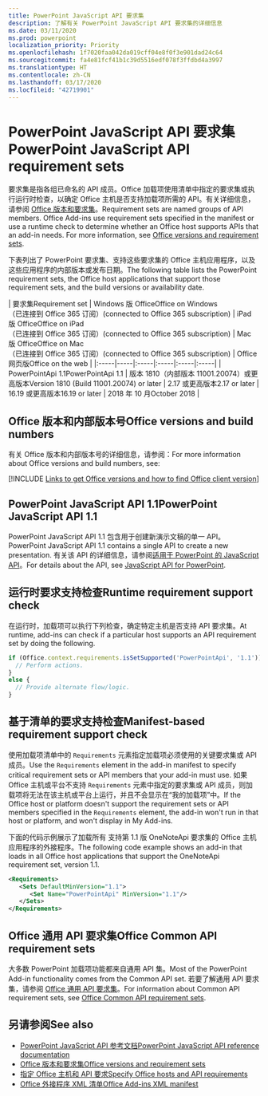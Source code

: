 ```yaml
---
title: PowerPoint JavaScript API 要求集
description: 了解有关 PowerPoint JavaScript API 要求集的详细信息
ms.date: 03/11/2020
ms.prod: powerpoint
localization_priority: Priority
ms.openlocfilehash: 1f7020faa042da019cff04e8f0f3e901dad24c64
ms.sourcegitcommit: fa4e81fcf41b1c39d5516edf078f3ffdbd4a3997
ms.translationtype: HT
ms.contentlocale: zh-CN
ms.lasthandoff: 03/17/2020
ms.locfileid: "42719901"
---
```

# <a name="powerpoint-javascript-api-requirement-sets"></a><span data-ttu-id="585f8-103">PowerPoint JavaScript API 要求集</span><span class="sxs-lookup"><span data-stu-id="585f8-103">PowerPoint JavaScript API requirement sets</span></span>

<span data-ttu-id="585f8-p101">要求集是指各组已命名的 API 成员。Office 加载项使用清单中指定的要求集或执行运行时检查，以确定 Office 主机是否支持加载项所需的 API。有关详细信息，请参阅 [Office 版本和要求集](../../develop/office-versions-and-requirement-sets.md)。</span><span class="sxs-lookup"><span data-stu-id="585f8-p101">Requirement sets are named groups of API members. Office Add-ins use requirement sets specified in the manifest or use a runtime check to determine whether an Office host supports APIs that an add-in needs. For more information, see [Office versions and requirement sets](../../develop/office-versions-and-requirement-sets.md).</span></span>

<span data-ttu-id="585f8-107">下表列出了 PowerPoint 要求集、支持这些要求集的 Office 主机应用程序，以及这些应用程序的内部版本或发布日期。</span><span class="sxs-lookup"><span data-stu-id="585f8-107">The following table lists the PowerPoint requirement sets, the Office host applications that support those requirement sets, and the build versions or availability date.</span></span>

|  <span data-ttu-id="585f8-108">要求集</span><span class="sxs-lookup"><span data-stu-id="585f8-108">Requirement set</span></span>  |  <span data-ttu-id="585f8-109">Windows 版 Office</span><span class="sxs-lookup"><span data-stu-id="585f8-109">Office on Windows</span></span><br><span data-ttu-id="585f8-110">（已连接到 Office 365 订阅）</span><span class="sxs-lookup"><span data-stu-id="585f8-110">(connected to Office 365 subscription)</span></span>  |  <span data-ttu-id="585f8-111">iPad 版 Office</span><span class="sxs-lookup"><span data-stu-id="585f8-111">Office on iPad</span></span><br><span data-ttu-id="585f8-112">（已连接到 Office 365 订阅）</span><span class="sxs-lookup"><span data-stu-id="585f8-112">(connected to Office 365 subscription)</span></span>  |  <span data-ttu-id="585f8-113">Mac 版 Office</span><span class="sxs-lookup"><span data-stu-id="585f8-113">Office on Mac</span></span><br><span data-ttu-id="585f8-114">（已连接到 Office 365 订阅）</span><span class="sxs-lookup"><span data-stu-id="585f8-114">(connected to Office 365 subscription)</span></span>  | <span data-ttu-id="585f8-115">Office 网页版</span><span class="sxs-lookup"><span data-stu-id="585f8-115">Office on the web</span></span> |
|:-----|-----|:-----|:-----|:-----|:-----|
| <span data-ttu-id="585f8-116">PowerPointApi 1.1</span><span class="sxs-lookup"><span data-stu-id="585f8-116">PowerPointApi 1.1</span></span> | <span data-ttu-id="585f8-117">版本 1810（内部版本 11001.20074）或更高版本</span><span class="sxs-lookup"><span data-stu-id="585f8-117">Version 1810 (Build 11001.20074) or later</span></span> | <span data-ttu-id="585f8-118">2.17 或更高版本</span><span class="sxs-lookup"><span data-stu-id="585f8-118">2.17 or later</span></span> | <span data-ttu-id="585f8-119">16.19 或更高版本</span><span class="sxs-lookup"><span data-stu-id="585f8-119">16.19 or later</span></span> | <span data-ttu-id="585f8-120">2018 年 10 月</span><span class="sxs-lookup"><span data-stu-id="585f8-120">October 2018</span></span> |

## <a name="office-versions-and-build-numbers"></a><span data-ttu-id="585f8-121">Office 版本和内部版本号</span><span class="sxs-lookup"><span data-stu-id="585f8-121">Office versions and build numbers</span></span>

<span data-ttu-id="585f8-122">有关 Office 版本和内部版本号的详细信息，请参阅：</span><span class="sxs-lookup"><span data-stu-id="585f8-122">For more information about Office versions and build numbers, see:</span></span>

[!INCLUDE [Links to get Office versions and how to find Office client version](../../includes/links-get-office-versions-builds.md)]

## <a name="powerpoint-javascript-api-11"></a><span data-ttu-id="585f8-123">PowerPoint JavaScript API 1.1</span><span class="sxs-lookup"><span data-stu-id="585f8-123">PowerPoint JavaScript API 1.1</span></span>

<span data-ttu-id="585f8-124">PowerPoint JavaScript API 1.1 包含用于创建新演示文稿的单一 API。</span><span class="sxs-lookup"><span data-stu-id="585f8-124">PowerPoint JavaScript API 1.1 contains a single API to create a new presentation.</span></span> <span data-ttu-id="585f8-125">有关该 API 的详细信息，请参阅[适用于 PowerPoint 的 JavaScript API](../../powerpoint/powerpoint-add-ins.md)。</span><span class="sxs-lookup"><span data-stu-id="585f8-125">For details about the API, see [JavaScript API for PowerPoint](../../powerpoint/powerpoint-add-ins.md).</span></span>

## <a name="runtime-requirement-support-check"></a><span data-ttu-id="585f8-126">运行时要求支持检查</span><span class="sxs-lookup"><span data-stu-id="585f8-126">Runtime requirement support check</span></span>

<span data-ttu-id="585f8-127">在运行时，加载项可以执行下列检查，确定特定主机是否支持 API 要求集。</span><span class="sxs-lookup"><span data-stu-id="585f8-127">At runtime, add-ins can check if a particular host supports an API requirement set by doing the following.</span></span>

```js
if (Office.context.requirements.isSetSupported('PowerPointApi', '1.1')) {
  // Perform actions.
}
else {
  // Provide alternate flow/logic.
}
```

## <a name="manifest-based-requirement-support-check"></a><span data-ttu-id="585f8-128">基于清单的要求支持检查</span><span class="sxs-lookup"><span data-stu-id="585f8-128">Manifest-based requirement support check</span></span>

<span data-ttu-id="585f8-129">使用加载项清单中的 `Requirements` 元素指定加载项必须使用的关键要求集或 API 成员。</span><span class="sxs-lookup"><span data-stu-id="585f8-129">Use the `Requirements` element in the add-in manifest to specify critical requirement sets or API members that your add-in must use.</span></span> <span data-ttu-id="585f8-130">如果 Office 主机或平台不支持 `Requirements` 元素中指定的要求集或 API 成员，则加载项将无法在该主机或平台上运行，并且不会显示在“我的加载项”中。</span><span class="sxs-lookup"><span data-stu-id="585f8-130">If the Office host or platform doesn't support the requirement sets or API members specified in the `Requirements` element, the add-in won't run in that host or platform, and won't display in My Add-ins.</span></span>

<span data-ttu-id="585f8-131">下面的代码示例展示了加载所有 支持第 1.1 版 OneNoteApi 要求集的 Office 主机应用程序的外接程序。</span><span class="sxs-lookup"><span data-stu-id="585f8-131">The following code example shows an add-in that loads in all Office host applications that support the OneNoteApi requirement set, version 1.1.</span></span>

```xml
<Requirements>
   <Sets DefaultMinVersion="1.1">
      <Set Name="PowerPointApi" MinVersion="1.1"/>
   </Sets>
</Requirements>
```

## <a name="office-common-api-requirement-sets"></a><span data-ttu-id="585f8-132">Office 通用 API 要求集</span><span class="sxs-lookup"><span data-stu-id="585f8-132">Office Common API requirement sets</span></span>

<span data-ttu-id="585f8-133">大多数 PowerPoint 加载项功能都来自通用 API 集。</span><span class="sxs-lookup"><span data-stu-id="585f8-133">Most of the PowerPoint Add-in functionality comes from the Common API set.</span></span> <span data-ttu-id="585f8-134">若要了解通用 API 要求集，请参阅 [Office 通用 API 要求集](office-add-in-requirement-sets.md)。</span><span class="sxs-lookup"><span data-stu-id="585f8-134">For information about Common API requirement sets, see [Office Common API requirement sets](office-add-in-requirement-sets.md).</span></span>

## <a name="see-also"></a><span data-ttu-id="585f8-135">另请参阅</span><span class="sxs-lookup"><span data-stu-id="585f8-135">See also</span></span>

- [<span data-ttu-id="585f8-136">PowerPoint JavaScript API 参考文档</span><span class="sxs-lookup"><span data-stu-id="585f8-136">PowerPoint JavaScript API reference documentation</span></span>](/javascript/api/powerpoint)
- [<span data-ttu-id="585f8-137">Office 版本和要求集</span><span class="sxs-lookup"><span data-stu-id="585f8-137">Office versions and requirement sets</span></span>](../../develop/office-versions-and-requirement-sets.md)
- [<span data-ttu-id="585f8-138">指定 Office 主机和 API 要求</span><span class="sxs-lookup"><span data-stu-id="585f8-138">Specify Office hosts and API requirements</span></span>](../../develop/specify-office-hosts-and-api-requirements.md)
- [<span data-ttu-id="585f8-139">Office 外接程序 XML 清单</span><span class="sxs-lookup"><span data-stu-id="585f8-139">Office Add-ins XML manifest</span></span>](../../develop/add-in-manifests.md)
